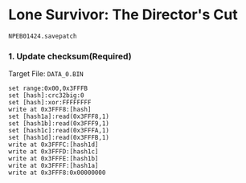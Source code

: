 #  Lone Survivor: The Director's Cut 

`NPEB01424.savepatch`

### 1. Update checksum(Required)

Target File: `DATA_0.BIN`

```
set range:0x00,0x3FFFB
set [hash]:crc32big:0
set [hash]:xor:FFFFFFFF
write at 0x3FFF8:[hash]
set [hash1a]:read(0x3FFF8,1)
set [hash1b]:read(0x3FFF9,1)
set [hash1c]:read(0x3FFFA,1)
set [hash1d]:read(0x3FFFB,1)
write at 0x3FFFC:[hash1d]
write at 0x3FFFD:[hash1c]
write at 0x3FFFE:[hash1b]
write at 0x3FFFF:[hash1a]
write at 0x3FFF8:0x00000000
```

